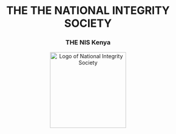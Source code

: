 <div align="center">

# THE THE NATIONAL INTEGRITY SOCIETY

### THE NIS Kenya
<img src="(https://democracyinafrica.org/wp-content/uploads/2024/07/Designer.jpeg)" alt="Logo of National Integrity Society" width="200"/>
</div>

